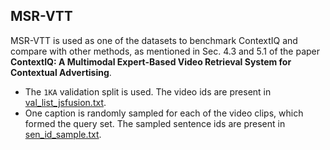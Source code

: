 ## MSR-VTT

MSR-VTT is used as one of the datasets to benchmark ContextIQ and compare with other methods, as mentioned in Sec. 4.3 and 5.1 of the paper **ContextIQ: A Multimodal Expert-Based Video Retrieval System for Contextual Advertising**.

* The `1KA` validation split is used. The video ids are present in [val_list_jsfusion.txt](val_list_jsfusion.txt).
* One caption is randomly sampled for each of the video clips, which formed the query set. The sampled sentence ids are present in [sen_id_sample.txt](sen_id_sample.txt).
